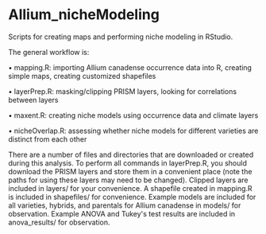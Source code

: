 # Allium_nicheModeling

Scripts for creating maps and performing niche modeling in RStudio.

The general workflow is:

•	mapping.R: importing Allium canadense occurrence data into R, creating simple maps, creating customized shapefiles

•	layerPrep.R: masking/clipping PRISM layers, looking for correlations between layers

•	maxent.R: creating niche models using occurrence data and climate layers

•	nicheOverlap.R: assessing whether niche models for different varieties are distinct from each other

There are a number of files and directories that are downloaded or created during this analysis. To perform all commands in layerPrep.R, you should download the PRISM layers and store them in a convenient place (note the paths for using these layers may need to be changed). Clipped layers are included in layers/ for your convenience. A shapefile created in mapping.R is included in shapefiles/ for convenience. Example models are included for all varieties, hybrids, and parentals for Allium canadense in models/ for observation. Example ANOVA and Tukey's test results are included in anova_results/ for observation.
